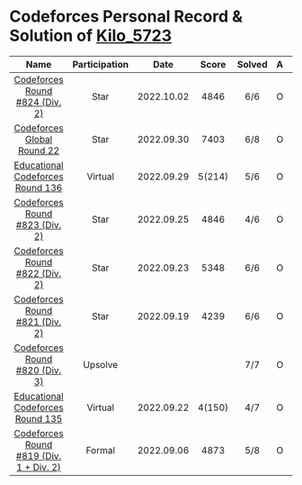 # Codeforces Personal Record & Solution of [Kilo_5723](https://codeforces.com/profile/Kilo_5723)

|                           Name                           | Participation |    Date    | Score  | Solved |   A   |   B   |   C   |   D   |   E   |   F   |   G   |   H   |
| :------------------------------------------------------: | :-----------: | :--------: | :----: | :----: | :---: | :---: | :---: | :---: | :---: | :---: | :---: | :---: |
|      [Codeforces Round #824 (Div. 2)](./Div.2/824/)      |     Star      | 2022.10.02 |  4846  |  6/6   |   O   |   O   |   O   |   O   |   O   |   Ø   |
|     [Codeforces Global Round 22](./Other/Global.22/)     |     Star      | 2022.09.30 |  7403  |  6/8   |   O   |   O   |   O   |   O   |   O   |   O   |   .   |   .   |
|      [Educational Codeforces Round 136](./Edu/136/)      |    Virtual    | 2022.09.29 | 5(214) |  5/6   |   O   |   O   |   O   |   O   |   O   |   .   |
|      [Codeforces Round #823 (Div. 2)](./Div.2/823/)      |     Star      | 2022.09.25 |  4846  |  4/6   |   O   |   O   |   O   |   O   |   !   |   .   |
|      [Codeforces Round #822 (Div. 2)](./Div.2/822/)      |     Star      | 2022.09.23 |  5348  |  6/6   |   O   |   O   |   O   |   O   |   O   |   Ø   |
|      [Codeforces Round #821 (Div. 2)](./Div.2/821/)      |     Star      | 2022.09.19 |  4239  |  6/6   |   O   |   O   |   O   |  O/O  |   Ø   |
|      [Codeforces Round #820 (Div. 3)](./Div.3/820/)      |    Upsolve    |            |        |  7/7   |   O   |   O   |   O   |   O   |   O   |   O   |   O   |
|      [Educational Codeforces Round 135](./Edu/135/)      |    Virtual    | 2022.09.22 | 4(150) |  4/7   |   O   |   O   |   O   |   O   |   .   |   .   |   .   |
| [Codeforces Round #819 (Div. 1 + Div. 2)](./Div.12/819/) |    Formal     | 2022.09.06 |  4873  |  5/8   |   O   |   O   |   O   |   O   |   O   |   .   |   .   |   .   |


<!-- |      [Codeforces Round #814 (Div. 1)](./Div.1/814/)      |    Virtual    | 2022.09.05 | 1681  |  4/7   |  O/O  |   O   |   Ø   |   .    |   .    |   .   |
|      [Codeforces Round #810 (Div. 1)](./Div.1/810/)      |    Virtual    | 2022.07.30 |  606  |  2/5   |   O   |   O   |   .   |   .    |   .    |
|      [Codeforces Round #808 (Div. 1)](./Div.1/808/)      |    Virtual    | 2022.07.21 | 1849  |  5/6   |   O   |   O   |   O   |   Ø    |   Ø    |   .   |
|      [Educational Codeforces Round 136](./Edu/136/)      |    Virtual    | 2022.09.29 |  150  |  5/6   |   O   |   O   |   O   |   O    |   O    |   .   |
|      [Codeforces Round #814 (Div. 2)](./Div.2/814/)      |    Upsolve    |            |       |  4/7   |   .   |   .   |   .   | O \| O |   O    |   O   |
|      [Codeforces Round #813 (Div. 2)](./Div.2/813/)      |    Upsolve    |            |       |  1/7   |   .   |   .   |   O   |   .    | . \| . |   .   |
|      [Codeforces Round #810 (Div. 2)](./Div.2/810/)      |    Upsolve    |            |       |  2/5   |   .   |   .   |   O   |   O    |   .    |
|      [Codeforces Round #808 (Div. 2)](./Div.1/808/)      |    Upsolve    |            |       |  5/6   |   O   |   .   |   O   |   O    |   O    |   O   | -->

